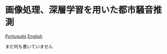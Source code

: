 # 画像処理、深層学習を用いた都市騒音推測
[Português](https://github.com/ma-ath/tcc-matheuslima/blob/master/README.md)
[English](https://github.com/ma-ath/tcc-matheuslima/blob/master/readme/README.en.md)

まだ何も書いていません
